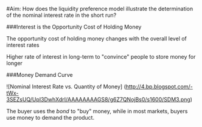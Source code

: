 #Aim: How does the liquidity preference model illustrate the determination of the nominal interest rate in the short run?

###Interest is the Opportunity Cost of Holding Money

The opportunity cost of holding money changes with the overall level of interest rates

Higher rate of interest in long-term to "convince" people to store money for longer

###Money Demand Curve

![Nominal Interest Rate vs. Quantity of Money] (http://4.bp.blogspot.com/-tWx-3SEZsUQ/UpI3DwhXdrI/AAAAAAAAGS8/g6Z7QNojBs0/s1600/SDM3.png)

The buyer uses the *bond* to "buy" money, while in most markets, buyers use money to demand the product.

